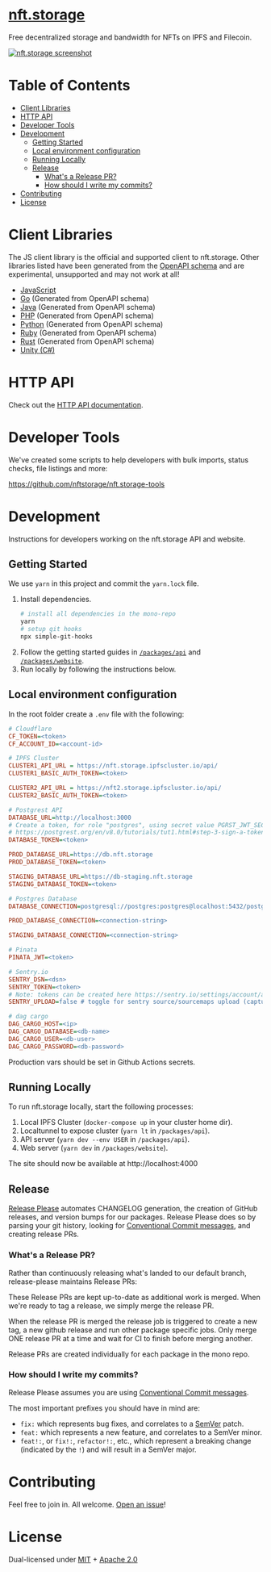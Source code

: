 # [nft.storage](https://nft.storage) <!-- omit in toc -->

Free decentralized storage and bandwidth for NFTs on IPFS and Filecoin.

<a href="https://nft.storage"><img src="https://raw.githubusercontent.com/nftstorage/nft.storage/main/screenshot.png" alt="nft.storage screenshot" /></a>

# Table of Contents <!-- omit in toc -->

- [Client Libraries](#client-libraries)
- [HTTP API](#http-api)
- [Developer Tools](#developer-tools)
- [Development](#development)
  - [Getting Started](#getting-started)
  - [Local environment configuration](#local-environment-configuration)
  - [Running Locally](#running-locally)
  - [Release](#release)
    - [What's a Release PR?](#whats-a-release-pr)
    - [How should I write my commits?](#how-should-i-write-my-commits)
- [Contributing](#contributing)
- [License](#license)

# Client Libraries

The JS client library is the official and supported client to nft.storage. Other libraries listed have been generated from the [OpenAPI schema](https://nft.storage/schema.yml) and are experimental, unsupported and may not work at all!

- [JavaScript](https://github.com/nftstorage/nft.storage/tree/main/packages/client)
- [Go](https://github.com/nftstorage/go-client) (Generated from OpenAPI schema)
- [Java](https://github.com/nftstorage/java-client) (Generated from OpenAPI schema)
- [PHP](https://github.com/nftstorage/php-client) (Generated from OpenAPI schema)
- [Python](https://github.com/nftstorage/python-client) (Generated from OpenAPI schema)
- [Ruby](https://github.com/nftstorage/ruby-client) (Generated from OpenAPI schema)
- [Rust](https://github.com/nftstorage/rust-client) (Generated from OpenAPI schema)
- [Unity (C#)](https://github.com/filipepolizel/unity-nft-storage)

# HTTP API

Check out the [HTTP API documentation](https://nft.storage/api-docs).

# Developer Tools

We've created some scripts to help developers with bulk imports, status checks, file listings and more:

https://github.com/nftstorage/nft.storage-tools

# Development

Instructions for developers working on the nft.storage API and website.

## Getting Started

We use `yarn` in this project and commit the `yarn.lock` file.

1. Install dependencies.
   ```bash
   # install all dependencies in the mono-repo
   yarn
   # setup git hooks
   npx simple-git-hooks
   ```
1. Follow the getting started guides in [`/packages/api`](/packages/api#getting-started) and [`/packages/website`](/packages/website#getting-started).
1. Run locally by following the instructions below.

## Local environment configuration

In the root folder create a `.env` file with the following:

```ini
# Cloudflare
CF_TOKEN=<token>
CF_ACCOUNT_ID=<account-id>

# IPFS Cluster
CLUSTER1_API_URL = https://nft.storage.ipfscluster.io/api/
CLUSTER1_BASIC_AUTH_TOKEN=<token>

CLUSTER2_API_URL = https://nft2.storage.ipfscluster.io/api/
CLUSTER2_BASIC_AUTH_TOKEN=<token>

# Postgrest API
DATABASE_URL=http://localhost:3000
# Create a token, for role "postgres", using secret value PGRST_JWT_SECRET from 'packages/api/db/docker/docker-compose.yml'
# https://postgrest.org/en/v8.0/tutorials/tut1.html#step-3-sign-a-token
DATABASE_TOKEN=<token>

PROD_DATABASE_URL=https://db.nft.storage
PROD_DATABASE_TOKEN=<token>

STAGING_DATABASE_URL=https://db-staging.nft.storage
STAGING_DATABASE_TOKEN=<token>

# Postgres Database
DATABASE_CONNECTION=postgresql://postgres:postgres@localhost:5432/postgres

PROD_DATABASE_CONNECTION=<connection-string>

STAGING_DATABASE_CONNECTION=<connection-string>

# Pinata
PINATA_JWT=<token>

# Sentry.io
SENTRY_DSN=<dsn>
SENTRY_TOKEN=<token>
# Note: tokens can be created here https://sentry.io/settings/account/api/auth-tokens/ and need the following scopes `event:admin` `event:read` `member:read` `org:read` `project:read` `project:releases` `team:read`.
SENTRY_UPLOAD=false # toggle for sentry source/sourcemaps upload (capture will still work)

# dag cargo
DAG_CARGO_HOST=<ip>
DAG_CARGO_DATABASE=<db-name>
DAG_CARGO_USER=<db-user>
DAG_CARGO_PASSWORD=<db-password>

```

Production vars should be set in Github Actions secrets.

## Running Locally

To run nft.storage locally, start the following processes:

1. Local IPFS Cluster (`docker-compose up` in your cluster home dir).
1. Localtunnel to expose cluster (`yarn lt` in `/packages/api`).
1. API server (`yarn dev --env USER` in `/packages/api`).
1. Web server (`yarn dev` in `/packages/website`).

The site should now be available at http://localhost:4000

## Release

[Release Please](https://github.com/googleapis/release-please) automates CHANGELOG generation, the creation of GitHub releases,
and version bumps for our packages. Release Please does so by parsing your
git history, looking for [Conventional Commit messages](https://www.conventionalcommits.org/),
and creating release PRs.

### What's a Release PR?

Rather than continuously releasing what's landed to our default branch, release-please maintains Release PRs:

These Release PRs are kept up-to-date as additional work is merged. When we're ready to tag a release, we simply merge the release PR.

When the release PR is merged the release job is triggered to create a new tag, a new github release and run other package specific jobs. Only merge ONE release PR at a time and wait for CI to finish before merging another.

Release PRs are created individually for each package in the mono repo.

### How should I write my commits?

Release Please assumes you are using [Conventional Commit messages](https://www.conventionalcommits.org/).

The most important prefixes you should have in mind are:

- `fix:` which represents bug fixes, and correlates to a [SemVer](https://semver.org/)
  patch.
- `feat:` which represents a new feature, and correlates to a SemVer minor.
- `feat!:`, or `fix!:`, `refactor!:`, etc., which represent a breaking change
  (indicated by the `!`) and will result in a SemVer major.

# Contributing

Feel free to join in. All welcome. [Open an issue](https://github.com/nftstorage/nft.storage/issues)!

# License

Dual-licensed under [MIT](https://github.com/nftstorage/nft.storage/blob/main/LICENSE-MIT) + [Apache 2.0](https://github.com/nftstorage/nft.storage/blob/main/LICENSE-APACHE)
